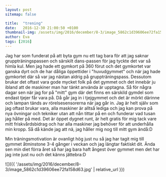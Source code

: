 ```yaml
---
layout: post
sitemap: false

title:  "trening"
date:   2016-12-30 21:00:50 +0100
thumbnail-img: /assets/img/2016/december/8-3/image_5862c1d39606ee72fa158d63.jpg
author: Eva
tags: [2016]
---
```


Jag har som funderat på att byta gym nu ett tag bara för att jag saknar gruppträningspassen och särskilt dans-passen för jag tyckte det var så himla kul. Men jag hade ett gymkort på 360 förut och det gymkortet var ganska dyrt och de har dåliga öppettider i "huvudgymmet" och när jag hade gymkortet där så var jag nästan aldrig på gruppträningspass. Dessutom brukar det oftast vara gode mycket folk på det gymmet och det innebär ju ibland att de maskiner man har tänkt använda är upptagna. Så för några dagar sen när jag for på "mitt" gym där det finns en särskild gymdel som endast tjejer får vara på. Då går jag in i tjejgymmet och det är mörkt därinne och lampan tänds av rörelsesensorerna när jag går in. Jag är helt själv som jag oftast brukar vara, alla maskiner är alltså lediga och jag kan prova på nya övningar och tekniker utan att nån tittar på en och funderar vad tusan jag håller på med. Det är öppet dygnet runt, är helt gratis för mig tack vare mitt friskvårdsbidrag och har alla maskiner jag behöver för att underhålla min kropp. Så då kände jag att nä, jag håller mig nog till mitt gym ändå:D 

Min träningsmotivation är ovanligt hög just nu så jag har tagit mig till gymmet åtminstone 3-4 gånger i veckan och jag längtar faktiskt dit. Ända sen min diet förra året så har jag bara haft ångest över gymmet men det har jag inte just nu och det känns jättebra:D

![]({{ '/assets/img/2016/december/8-3/image_5862c1d39606ee72fa158d63.jpg'  | relative_url }})

